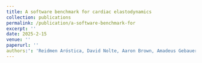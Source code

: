 ```yaml
---
title: A software benchmark for cardiac elastodynamics
collection: publications
permalink: /publication/a-software-benchmark-for
excerpt: ''
date: 2025-2-15
venue: ''
paperurl: ''
authors:': 'Reidmen Aróstica, David Nolte, Aaron Brown, Amadeus Gebauer, Elias Karabelas, Javiera Jilberto, Matteo Salvador, Michele Bucelli, Roberto Piersanti, Kasra Osouli, Christoph Augustin, Henrik Finsberg, Lei Shi, Marc Hirschvogel, Martin Pfaller, Pasquale Claudio Africa, Matthias Gsell, Alison Marsden, David Nordsletten, Francesco Regazzoni, Gernot Plank, Joakim Sundnes, Mathias Peirlinck, Vijay Vedula, Wolfgang Wall, Cristóbal Bertoglio'
---
```



